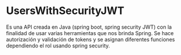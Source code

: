 # UsersWithSecurityJWT
Es una API creada en Java (spring boot, spring security JWT) con la finalidad de usar varias herramientas que nos brinda Spring. Se hace autorización y validación de tokens y se asignan diferentes funciones dependiendo el rol usando spring security. 
